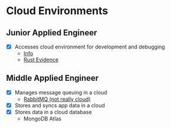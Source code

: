 # Cloud Environments

## Junior Applied Engineer
- [X] Accesses cloud environment for development and debugging
    - [Info](./AWS_CLI.md)
    - [Rust Evidence](../../peex_rust_evidence/evidence/6_CLOUD.md)

## Middle Applied Engineer
- [X] Manages message queuing in a cloud
    - [RabbitMQ (not really cloud)](../1_libraries/evidence/design-patterns-project-basket/basket_communication/src/rabbit/sender.rs)
- [X] Stores and syncs app data in a cloud
- [X] Stores data in a cloud database
    - MongoDB Atlas
